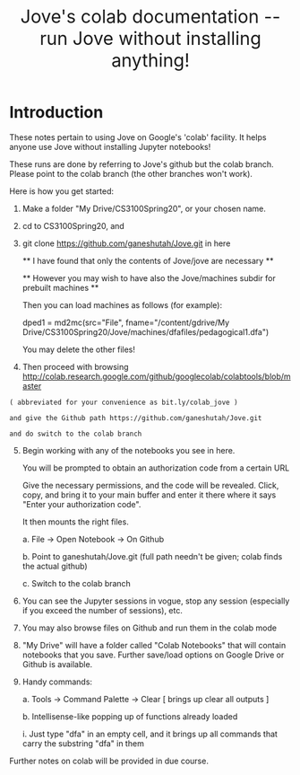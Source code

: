 <header> 
    <font size="6">
    Jove's colab documentation -- run Jove without installing anything!
    </font>
</header>


# Introduction

  These notes pertain to using Jove on Google's 'colab' facility.
  It helps anyone use Jove without installing Jupyter notebooks!
  
  These runs are done by referring to Jove's github but the colab branch.
  Please point to the colab branch (the other branches won't work).
  
  Here is how you get started:

  1. Make a folder "My Drive/CS3100Spring20", or your chosen name.
  
  2. cd to CS3100Spring20, and
  
  3. git clone https://github.com/ganeshutah/Jove.git in here

     ** I have found that only the contents of Jove/jove are necessary **

     ** However you may wish to have also the Jove/machines subdir for prebuilt machines **
     
     Then you can load machines as follows (for example):
     
     dped1 = md2mc(src="File",
      fname="/content/gdrive/My Drive/CS3100Spring20/Jove/machines/dfafiles/pedagogical1.dfa") 

     You may delete the other files!

  4. Then proceed with browsing
    http://colab.research.google.com/github/googlecolab/colabtools/blob/master

    ( abbreviated for your convenience as bit.ly/colab_jove )
    
    and give the Github path https://github.com/ganeshutah/Jove.git

    and do switch to the colab branch

  5. Begin working with any of the notebooks you see in here.

     You will be prompted to obtain an authorization code from a certain URL

     Give the necessary permissions, and the code will be revealed. Click, copy,
     and bring it to your main buffer and enter it there where it says
     "Enter your authorization code".

     It then mounts the right files.

     a. File -> Open Notebook -> On Github

     b. Point to ganeshutah/Jove.git (full path needn't be given; colab finds the actual github)

     c. Switch to the colab branch


  6. You can see the Jupyter sessions in vogue, stop any session (especially
     if you exceed the number of sessions), etc.

  7. You may also browse files on Github and run them in the colab mode

  8. "My Drive" will have a folder called "Colab Notebooks" that will contain
     notebooks that you save. Further save/load options on Google Drive or
     Github is available.

  9. Handy commands:

     a. Tools -> Command Palette -> Clear [ brings up clear all outputs ]

     b. Intellisense-like popping up of functions already loaded

     	i. Just type "dfa" in an empty cell, and it brings up all commands
	   that carry the substring "dfa" in them

Further notes on colab will be provided in due course.
